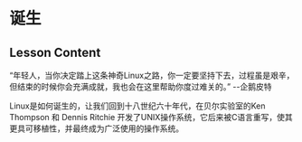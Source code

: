 # 诞生

## Lesson Content

“年轻人，当你决定踏上这条神奇Linux之路，你一定要坚持下去，过程虽是艰辛，但结束的时候你会充满成就，我也会在这里帮助你度过难关的。” --企鹅皮特

Linux是如何诞生的，让我们回到十八世纪六十年代，在贝尔实验室的Ken Thompson 和 Dennis Ritchie 开发了UNIX操作系统，它后来被C语言重写，使其更具可移植性，并最终成为广泛使用的操作系统。